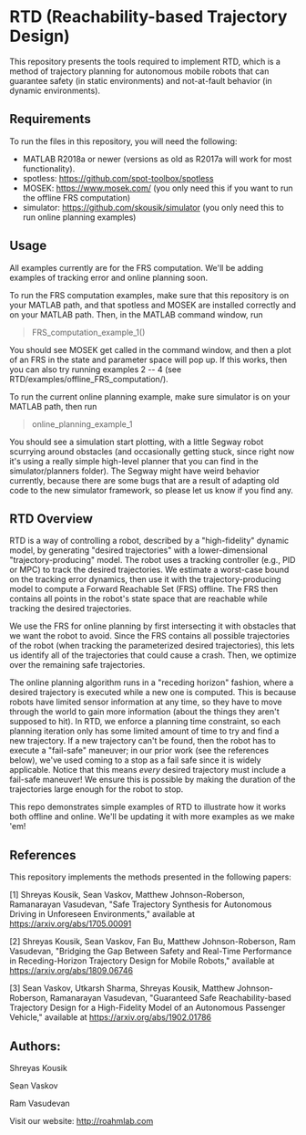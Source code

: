 # RTD (Reachability-based Trajectory Design)
This repository presents the tools required to implement RTD, which is a method of trajectory planning for autonomous mobile robots that can guarantee safety (in static environments) and not-at-fault behavior (in dynamic environments).

## Requirements
To run the files in this repository, you will need the following:
- MATLAB R2018a or newer (versions as old as R2017a will work for most functionality).
- spotless: https://github.com/spot-toolbox/spotless
- MOSEK: https://www.mosek.com/ (you only need this if you want to run the offline FRS computation)
- simulator: https://github.com/skousik/simulator (you only need this to run online planning examples)

## Usage
All examples currently are for the FRS computation. We'll be adding examples of tracking error and online planning soon.

To run the FRS computation examples, make sure that this repository is on your MATLAB path, and that spotless and MOSEK are installed correctly and on your MATLAB path. Then, in the MATLAB command window, run
> FRS_computation_example_1()

You should see MOSEK get called in the command window, and then a plot of an FRS in the state and parameter space will pop up. If this works, then you can also try running examples 2 -- 4 (see RTD/examples/offline_FRS_computation/).

To run the current online planning example, make sure simulator is on your MATLAB path, then run
> online_planning_example_1

You should see a simulation start plotting, with a little Segway robot scurrying around obstacles (and occasionally getting stuck, since right now it's using a really simple high-level planner that you can find in the simulator/planners folder). The Segway might have weird behavior currently, because there are some bugs that are a result of adapting old code to the new simulator framework, so please let us know if you find any.

## RTD Overview
RTD is a way of controlling a robot, described by a "high-fidelity" dynamic model, by generating "desired trajectories" with a lower-dimensional "trajectory-producing" model. The robot uses a tracking controller (e.g., PID or MPC) to track the desired trajectories. We estimate a worst-case bound on the tracking error dynamics, then use it with the trajectory-producing model to compute a Forward Reachable Set (FRS) offline. The FRS then contains all points in the robot's state space that are reachable while tracking the desired trajectories.

We use the FRS for online planning by first intersecting it with obstacles that we want the robot to avoid. Since the FRS contains all possible trajectories of the robot (when tracking the parameterized desired trajectories), this lets us identify all of the trajectories that could cause a crash. Then, we optimize over the remaining safe trajectories.

The online planning algorithm runs in a "receding horizon" fashion, where a desired trajectory is executed while a new one is computed. This is because robots have limited sensor information at any time, so they have to move through the world to gain more information (about the things they aren't supposed to hit). In RTD, we enforce a planning time constraint, so each planning iteration only has some limited amount of time to try and find a new trajectory. If a new trajectory can't be found, then the robot has to execute a "fail-safe" maneuver; in our prior work (see the references below), we've used coming to a stop as a fail safe since it is widely applicable. Notice that this means _every_ desired trajectory must include a fail-safe maneuver! We ensure this is possible by making the duration of the trajectories large enough for the robot to stop.

This repo demonstrates simple examples of RTD to illustrate how it works both offline and online. We'll be updating it with more examples as we make 'em!

## References
This repository implements the methods presented in the following papers:

[1] Shreyas Kousik, Sean Vaskov, Matthew Johnson-Roberson, Ramanarayan Vasudevan, "Safe Trajectory Synthesis for Autonomous Driving in Unforeseen Environments," available at https://arxiv.org/abs/1705.00091

[2] Shreyas Kousik, Sean Vaskov, Fan Bu, Matthew Johnson-Roberson, Ram Vasudevan, "Bridging the Gap Between Safety and Real-Time Performance in Receding-Horizon Trajectory Design for Mobile Robots," available at https://arxiv.org/abs/1809.06746

[3] Sean Vaskov, Utkarsh Sharma, Shreyas Kousik, Matthew Johnson-Roberson, Ramanarayan Vasudevan, "Guaranteed Safe Reachability-based Trajectory Design for a High-Fidelity Model of an Autonomous Passenger Vehicle," available at https://arxiv.org/abs/1902.01786

## Authors:
Shreyas Kousik

Sean Vaskov

Ram Vasudevan

Visit our website: http://roahmlab.com

